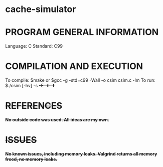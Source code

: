 # cache-simulator

# PROGRAM GENERAL INFORMATION

Language: C
Standard: C99

# COMPILATION AND EXECUTION

To compile: $make or $gcc -g -std=c99 -Wall -o csim csim.c -lm
To run: $./csim [-hv] -s <s> -E <E> -b <b> -t <tracefile>

# REFERENCES

No outside code was used. All ideas are my own.

# ISSUES

No known issues, including memory leaks. Valgrind returns
all memory freed, no memory leaks.